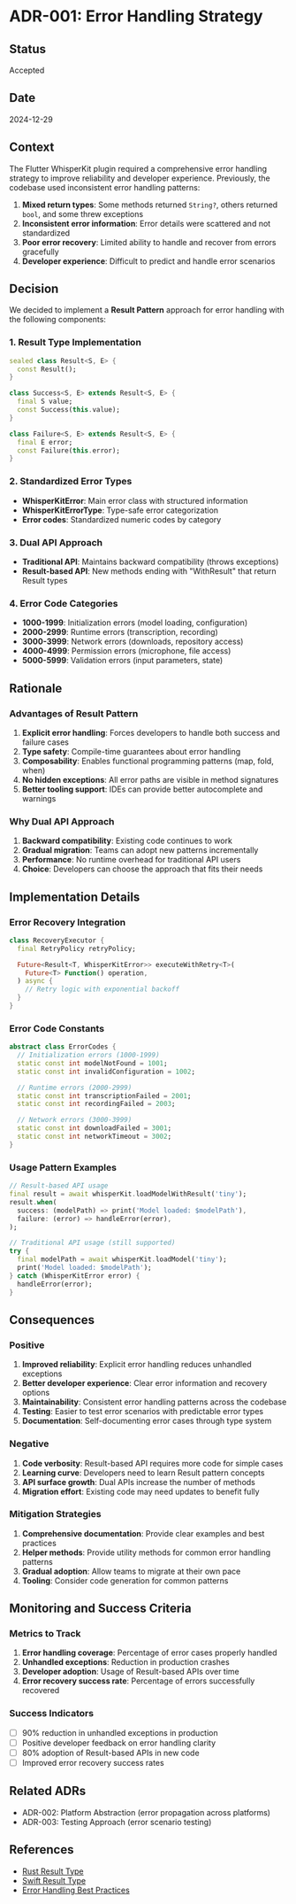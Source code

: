 # ADR-001: Error Handling Strategy

## Status

Accepted

## Date

2024-12-29

## Context

The Flutter WhisperKit plugin required a comprehensive error handling strategy to improve reliability and developer experience. Previously, the codebase used inconsistent error handling patterns:

1. **Mixed return types**: Some methods returned `String?`, others returned `bool`, and some threw exceptions
2. **Inconsistent error information**: Error details were scattered and not standardized
3. **Poor error recovery**: Limited ability to handle and recover from errors gracefully
4. **Developer experience**: Difficult to predict and handle error scenarios

## Decision

We decided to implement a **Result Pattern** approach for error handling with the following components:

### 1. Result Type Implementation

```dart
sealed class Result<S, E> {
  const Result();
}

class Success<S, E> extends Result<S, E> {
  final S value;
  const Success(this.value);
}

class Failure<S, E> extends Result<S, E> {
  final E error;
  const Failure(this.error);
}
```

### 2. Standardized Error Types

- **WhisperKitError**: Main error class with structured information
- **WhisperKitErrorType**: Type-safe error categorization
- **Error codes**: Standardized numeric codes by category

### 3. Dual API Approach

- **Traditional API**: Maintains backward compatibility (throws exceptions)
- **Result-based API**: New methods ending with "WithResult" that return Result types

### 4. Error Code Categories

- **1000-1999**: Initialization errors (model loading, configuration)
- **2000-2999**: Runtime errors (transcription, recording)
- **3000-3999**: Network errors (downloads, repository access)
- **4000-4999**: Permission errors (microphone, file access)
- **5000-5999**: Validation errors (input parameters, state)

## Rationale

### Advantages of Result Pattern

1. **Explicit error handling**: Forces developers to handle both success and failure cases
2. **Type safety**: Compile-time guarantees about error handling
3. **Composability**: Enables functional programming patterns (map, fold, when)
4. **No hidden exceptions**: All error paths are visible in method signatures
5. **Better tooling support**: IDEs can provide better autocomplete and warnings

### Why Dual API Approach

1. **Backward compatibility**: Existing code continues to work
2. **Gradual migration**: Teams can adopt new patterns incrementally
3. **Performance**: No runtime overhead for traditional API users
4. **Choice**: Developers can choose the approach that fits their needs

## Implementation Details

### Error Recovery Integration

```dart
class RecoveryExecutor {
  final RetryPolicy retryPolicy;

  Future<Result<T, WhisperKitError>> executeWithRetry<T>(
    Future<T> Function() operation,
  ) async {
    // Retry logic with exponential backoff
  }
}
```

### Error Code Constants

```dart
abstract class ErrorCodes {
  // Initialization errors (1000-1999)
  static const int modelNotFound = 1001;
  static const int invalidConfiguration = 1002;

  // Runtime errors (2000-2999)
  static const int transcriptionFailed = 2001;
  static const int recordingFailed = 2003;

  // Network errors (3000-3999)
  static const int downloadFailed = 3001;
  static const int networkTimeout = 3002;
}
```

### Usage Pattern Examples

```dart
// Result-based API usage
final result = await whisperKit.loadModelWithResult('tiny');
result.when(
  success: (modelPath) => print('Model loaded: $modelPath'),
  failure: (error) => handleError(error),
);

// Traditional API usage (still supported)
try {
  final modelPath = await whisperKit.loadModel('tiny');
  print('Model loaded: $modelPath');
} catch (WhisperKitError error) {
  handleError(error);
}
```

## Consequences

### Positive

1. **Improved reliability**: Explicit error handling reduces unhandled exceptions
2. **Better developer experience**: Clear error information and recovery options
3. **Maintainability**: Consistent error handling patterns across the codebase
4. **Testing**: Easier to test error scenarios with predictable error types
5. **Documentation**: Self-documenting error cases through type system

### Negative

1. **Code verbosity**: Result-based API requires more code for simple cases
2. **Learning curve**: Developers need to learn Result pattern concepts
3. **API surface growth**: Dual APIs increase the number of methods
4. **Migration effort**: Existing code may need updates to benefit fully

### Mitigation Strategies

1. **Comprehensive documentation**: Provide clear examples and best practices
2. **Helper methods**: Provide utility methods for common error handling patterns
3. **Gradual adoption**: Allow teams to migrate at their own pace
4. **Tooling**: Consider code generation for common patterns

## Monitoring and Success Criteria

### Metrics to Track

1. **Error handling coverage**: Percentage of error cases properly handled
2. **Unhandled exceptions**: Reduction in production crashes
3. **Developer adoption**: Usage of Result-based APIs over time
4. **Error recovery success rate**: Percentage of errors successfully recovered

### Success Indicators

- [ ] 90% reduction in unhandled exceptions in production
- [ ] Positive developer feedback on error handling clarity
- [ ] 80% adoption of Result-based APIs in new code
- [ ] Improved error recovery success rates

## Related ADRs

- ADR-002: Platform Abstraction (error propagation across platforms)
- ADR-003: Testing Approach (error scenario testing)

## References

- [Rust Result Type](https://doc.rust-lang.org/std/result/)
- [Swift Result Type](https://developer.apple.com/documentation/swift/result)
- [Error Handling Best Practices](https://blog.cleancoder.com/uncle-bob/2012/08/13/the-clean-architecture.html)
